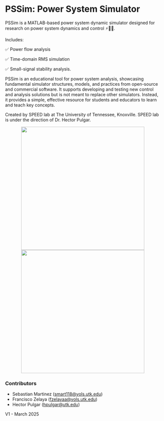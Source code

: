 # PSSim: Power System Simulator

PSSim is a MATLAB-based power system dynamic simulator designed for research on power system dynamics and control :zap::technologist:. 

Includes:

:white_check_mark: Power flow analysis 

:white_check_mark: Time-domain RMS simulation  

:white_check_mark: Small-signal stability analysis.

PSSim is an educational tool for power system analysis, showcasing fundamental simulator structures, models, and practices from open-source and commercial software. It supports developing and testing new control and analysis solutions but is not meant to replace other simulators. Instead, it provides a simple, effective resource for students and educators to learn and teach key concepts.

Created by SPEED lab at The University of Tennessee, Knoxville. SPEED lab is under the direction of Dr. Hector Pulgar. 
<div align="center">
  <img src="https://github.com/user-attachments/assets/c5ea5a29-9657-4eca-a546-c197115d6ae1" width="400">
  <img src="https://github.com/user-attachments/assets/ee1325af-9699-475b-a22c-7ea64c6c94d3" width="400">
</div>

### Contributors
- Sebastian Martinez (smart118@vols.utk.edu)
- Francisco Zelaya (fzelayaa@vols.utk.edu)
- Hector Pulgar (hpulgar@utk.edu)
  
V1 - March 2025
